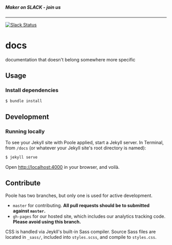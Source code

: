 ##### Maker on SLACK - join us
------
[![Slack Status](https://makerdao.herokuapp.com/badge.svg)](https://makerdao.herokuapp.com/)



# docs
documentation that doesn't belong somewhere more specific


## Usage

### Install dependencies

```bash
$ bundle install
```


## Development

### Running locally

To see your Jekyll site with Poole applied, start a Jekyll server. In Terminal, from `/docs` (or whatever your Jekyll site's root directory is named):

```bash
$ jekyll serve
```

Open <http://localhost:4000> in your browser, and voilà.


## Contribute

Poole has two branches, but only one is used for active development.

- `master` for contributing.  **All pull requests should be to submitted against `master`.**
- `gh-pages` for our hosted site, which includes our analytics tracking code. **Please avoid using this branch.**

CSS is handled via Jeykll's built-in Sass compiler. Source Sass files are located in `_sass/`, included into `styles.scss`, and compile to `styles.css`.
